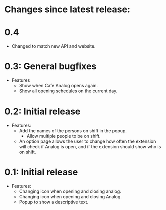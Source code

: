# Changes since latest release:


# 0.4
* Changed to match new API and website.

# 0.3: General bugfixes #
* Features
    * Show when Cafe Analog opens again.
    * Show all opening schedules on the current day.

# 0.2: Initial release #
* Features:
    * Add the names of the persons on shift in the popup.
        * Allow multiple people to be on shift.
    * An option page allows the user to change how often the extension will check if Analog is open, and if the extension should show who is on shift.

# 0.1: Initial release #
* Features:
    * Changing icon when opening and closing analog.
    * Changing icon when opening and closing Analog.
    * Popup to show a descriptive text.